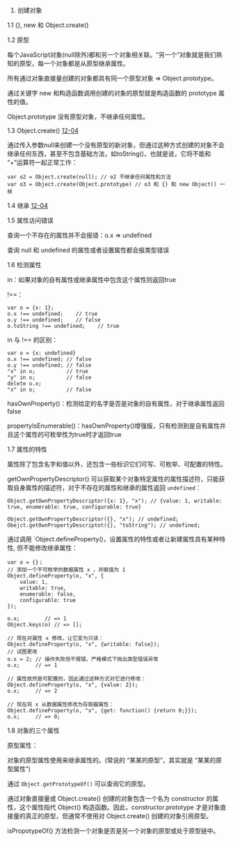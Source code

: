 1. 创建对象

1.1 {}, new 和 Object.create()

1.2 原型

每个JavaScript对象(null除外)都和另一个对象相关联。“另一个”对象就是我们熟知的原型，每一个对象都是从原型继承属性。

所有通过对象直接量创建的对象都具有同一个原型对象 => Object.prototype。

通过关键字 new 和构造函数调用创建的对象的原型就是构造函数的 prototype 属性的值。

Object.prototype 没有原型对象，不继承任何属性。

1.3 Object.create() [12-04](../学习历程/12-04.js)

通过传入参数null来创建一个没有原型的新对象，但通过这种方式创建的对象不会继承任何东西，甚至不包含基础方法，如toString()，也就是说，它将不能和 “+”运算符一起正常工作：

    var o2 = Object.create(null); // o2 不继承任何属性和方法
    var o3 = Object.create(Object.prototype) // o3 和 {} 和 new Object() 一样

1.4 继承 [12-04](../学习历程/12-04.html)

1.5 属性访问错误

查询一个不存在的属性并不会报错：o.x => undefined

查询 null 和 undefined 的属性或者设置属性都会报类型错误

1.6 检测属性

in：如果对象的自有属性或继承属性中包含这个属性则返回true

!==：

    var o = {x: 1};
    o.x !== undefined;    // true
    o.y !== undefined;    // false
    o.toString !== undefined;    // true

in 与 !== 的区别：

    var o = {x: undefined}
    o.x !== undefined; // false
    o.y !== undefined; // false
    "x" in o;          // true
    "y" in o;          // false
    delete o.x;
    "x" in o;          // false

hasOwnProperty()：检测给定的名字是否是对象的自有属性，对于继承属性返回false

propertyIsEnumerable()：hasOwnProperty()增强版，只有检测到是自有属性并且这个属性的可枚举性为true时才返回true

1.7 属性的特性

属性除了包含名字和值以外，还包含一些标识它们可写、可枚举、可配置的特性。

getOwnPropertyDescriptor() 可以获取某个对象特定属性的属性描述符，只能获取自身属性的描述符，对于不存在的属性和继承的属性返回 `undefined`：

    Object.getOwnPropertyDescriptor({x: 1}, "x"); // {value: 1, writable: true, enumerable: true, configurable: true}

    Object.getOwnPropertyDescriptor({}, "x"); // undefined;
    Obejct.getOwnPropertyDescriptot({}, "toString"); // undefined;

通过调用 `Object.defineProperty()，设置属性的特性或者让新建属性具有某种特性, 但不能修改继承属性：

    var o = {}；
    // 添加一个不可枚举的数据属性 x ，并赋值为 1
    Object.defineProperty(o, "x", {
        value: 1,
        writable: true,
        enumerable: false,
        configurable: true
    });

    o.x;        // => 1
    Object.keys(o) // => [];

    // 现在对属性 x 修改，让它变为只读：
    Object.defineProperty(o, "x", {writable: false});
    // 试图更改
    o.x = 2; // 操作失败但不报错，严格模式下抛出类型错误异常
    o.x;     // => 1

    // 属性依然是可配置的，因此通过这种方式对它进行修改：
    Object.defineProperty(o, "x", {value: 2});
    o.x;     // => 2

    // 现在将 x 从数据属性修改为存取器属性：
    Object.defineProperty(o, "x", {get: function() {return 0;}});
    o.x;     // => 0;

1.8 对象的三个属性

原型属性：

对象的原型属性使用来继承属性的。(常说的 “某某的原型”，其实就是 “某某的原型属性”)

通过 `Object.getPrototypeOf()` 可以查询它的原型。

通过对象直接量或 Object.create() 创建的对象包含一个名为 constructor 的属性，这个属性指代 Object() 构造函数。因此，constructor.prototype 才是对象直接量的真正的原型，但通常不使用对 Object.create() 创建的对象引用原型。

isPropotypeOf() 方法检测一个对象是否是另一个对象的原型或处于原型链中。